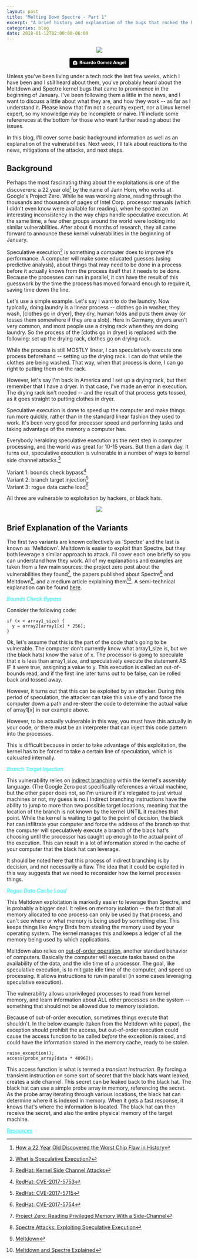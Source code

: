 ```yaml
---
layout: post
title: "Melting Down Spectre - Part 1"
excerpt: "A brief history and explanation of the bugs that rocked the kernel"
categories: blog
date: 2018-01-12T02:00:00-06:00
---
```


<center><figure>
<img src="/images/fire.jpg">
</figure>
<a style="background-color:black;color:white;text-decoration:none;padding:4px 6px;font-family:-apple-system, BlinkMacSystemFont, &quot;San Francisco&quot;, &quot;Helvetica Neue&quot;, Helvetica, Ubuntu, Roboto, Noto, &quot;Segoe UI&quot;, Arial, sans-serif;font-size:12px;font-weight:bold;line-height:1.2;display:inline-block;border-radius:3px;" href="https://unsplash.com/@ripato?utm_medium=referral&amp;utm_campaign=photographer-credit&amp;utm_content=creditBadge" target="_blank" rel="noopener noreferrer" title="Download free do whatever you want high-resolution photos from Ricardo Gomez Angel"><span style="display:inline-block;padding:2px 3px;"><svg xmlns="http://www.w3.org/2000/svg" style="height:12px;width:auto;position:relative;vertical-align:middle;top:-1px;fill:white;" viewBox="0 0 32 32"><title>unsplash-logo</title><path d="M20.8 18.1c0 2.7-2.2 4.8-4.8 4.8s-4.8-2.1-4.8-4.8c0-2.7 2.2-4.8 4.8-4.8 2.7.1 4.8 2.2 4.8 4.8zm11.2-7.4v14.9c0 2.3-1.9 4.3-4.3 4.3h-23.4c-2.4 0-4.3-1.9-4.3-4.3v-15c0-2.3 1.9-4.3 4.3-4.3h3.7l.8-2.3c.4-1.1 1.7-2 2.9-2h8.6c1.2 0 2.5.9 2.9 2l.8 2.4h3.7c2.4 0 4.3 1.9 4.3 4.3zm-8.6 7.5c0-4.1-3.3-7.5-7.5-7.5-4.1 0-7.5 3.4-7.5 7.5s3.3 7.5 7.5 7.5c4.2-.1 7.5-3.4 7.5-7.5z"></path></svg></span><span style="display:inline-block;padding:2px 3px;">Ricardo Gomez Angel</span></a>
</center>

Unless you've been living under a tech rock the last few weeks, which I have been and I _still_ heard about them, you've probably heard about the Meltdown and Spectre kernel bugs that came to prominence in the beginning of January.  I've been following them a little in the news, and I want to discuss a little about what they are, and how they work -- as far as I understand it.  Please know that I'm not a security expert, nor a Linux kernel expert, so my knowledge may be incomplete or naive.  I'll include some refereneces at the bottom for those who want further reading about the issues.

In this blog, I'll cover some basic background information as well as an explanation of the vulnerabilities.  Next week, I'll talk about reactions to the news, mitigations of the attacks, and next steps.

<h2>Background</h2>

Perhaps the most fascinating thing about the exploitations is one of the discoverers: a 22 year old[^1] by the name of Jann Horn, who works at Google's Project Zero.  While he was working alone, reading through the thousands and thousands of pages of Intel Corp. processor manuals (which I didn't even know were available for reading), when he spotted an interesting inconsistency in the way chips handle speculative execution.  At the same time, a few other groups around the world were looking into similar vulnerabilities.  After about 6 months of research, they all came forward to announce these kernel vulnerabilities in the beginning of January.

Speculative execution[^2] is something a computer does to improve it's performance.  A computer will make some educated guesses (using predictive analysis), about things that may need to be done in a process before it actually knows from the process itself that it needs to be done.  Because the processes can run in parallel, it can have the result of this guesswork by the time the process has moved forward enough to require it, saving time down the line.

Let's use a simple example.  Let's say I want to do the laundry.  Now typically, doing laundry is a linear process -- clothes go in washer, they wash, [clothes go in dryer], they dry, human folds and puts them away (or tosses them somewhere if they are a slob).  Here in Germany, dryers aren't very common, and most people use a drying rack when they are doing laundry.  So the process of the [cloths go in dryer] is replaced with the following: set up the drying rack, clothes go on drying rack.

While the process is still MOSTLY linear, I can speculatively execute one process beforehand -- setting up the drying rack.  I can do that while the clothes are being washed.  That way, when that process is done, I can go right to putting them on the rack.

However, let's say I'm back in America and I set up a drying rack, but then remember that I have a dryer.  In that case, I've made an error in execution.  The drying rack isn't needed -- and the result of that process gets tossed, as it goes straight to putting clothes in dryer.

Speculative execution is done to speed up the computer and make things run more quickly, rather than in the standard linear fashion they used to work.  It's been very good for processor speed and performing tasks and taking advantage of the memory a computer has.

Everybody heralding speculative execution as the next step in computer processing, and the world was great for 10-15 years.  But then a dark day.  It turns out, speculative execution is vulnerable in a number of ways to kernel side channel attacks.[^3]  

Variant 1: bounds check bypass[^4]<br>
Variant 2: branch target injection[^5]<br>
Variant 3: rogue data cache load[^6]<br>

All three are vulnerable to exploitation by hackers, or black hats.

<center><figure>
<img src="/images/black-hat.png">
</figure>
</center>

<h2>Brief Explanation of the Variants</h2>

The first two variants are known collectively as 'Spectre' and the last is known as 'Meltdown'.  Meltdown is easier to exploit than Spectre, but they both leverage a similar approach to attack.  I'll cover each one briefly so you can understand how they work.  All of my explanations and examples are taken from a few main sources: the project zero post about the vulnerabilities they found[^7], the papers published about Spectre[^8] and Meltdown[^9], and a medium article explaining them[^10].  A semi-technical explanation can be found <a href="https://medium.com/cloudflare-blog/an-explanation-of-the-meltdown-spectre-bugs-for-a-non-technical-audience-49aee7d22cc6">here</a>.

<font color="cyan"><i>Bounds Check Bypass</i></font>

Consider the following code: 

```
if (x < array1_size) {
  y = array2[array1[x] * 256];
}
```

Ok, let's assume that this is the part of the code that's going to be vulnerable.  The computer don't currently know what array1_size is, but we (the black hats) know the value of x.  The processor is going to speculate that x is less than array1_size, and speculatively execute the statement AS IF it were true, assigning a value to y.  This execution is called an out-of-bounds read, and if the first line later turns out to be false, can be rolled back and tossed away.

However, it turns out that this can be exploited by an attacker.  During this period of speculation, the attacker can take this value of y and force the computer down a path and re-steer the code to determine the actual value of array1[x] in our example above.

However, to be actually vulnerable in this way, you must have this actually in your code, or there must be an interpreter that can inject this code pattern into the processes.

This is difficult because in order to take advantage of this exploitation, the kernel has to be forced to take a certain line of speculation, which is calcuated internally.

<font color="cyan"><i>Branch Target Injection</i></font>

This vulnerability relies on <a href="https://en.wikipedia.org/wiki/Indirect_branch">indirect branching</a> within the kernel's assembly language.  (The Google Zero post specifically references a virtual machine, but the other paper does not, so I'm unsure if it's relegated to just virtual machines or not, my guess is no.)  Indirect branching instructions have the ability to jump to more than two possible target locations, meaning that the location of the branch is not known by the kernel UNTIL it reaches that point.  While the kernel is waiting to get to the point of decision, the black hat can infiltrate your computer and force the address of the branch so that the computer will speculatively execute a branch of the black hat's choosing until the processor has caught up enough to the actual point of the execution.  This can result in a lot of information stored in the cache of your computer that the black hat can leverage.

It should be noted here that this process of indirect branching is by decision, and not necessarily a flaw.  The idea that it could be exploited in this way suggests that we need to reconsider how the kernel processes things.

<font color="cyan"><i>Rogue Data Cache Load</i></font>

This Meltdown exploitation is markedly easier to leverage than Spectre, and is probably a bigger deal.  It relies on memory isolation -- the fact that all memory allocated to one process can only be used by that process, and can't see where or what memory is being used by something else.  This keeps things like Angry Birds from stealing the memory used by your operating system.  The kernel manages this and keeps a ledger of all the memory being used by which applications.

Meltdown also relies on <a href="https://en.wikipedia.org/wiki/Out-of-order_execution">out-of-order operation</a>, another standard behavior of computers.  Basically the computer will execute tasks based on the availability of the data, and the idle time of a processor.  The goal, like speculative execution, is to mitigate idle time of the computer, and speed up processing.  It allows instructions to run in parallel (in some cases leveraging speculative execution).

The vulnerability allows unprivileged processes to read from kernel memory, and learn information about ALL other processes on the system -- something that should not be allowed due to memory isolation.

Because of out-of-order execution, sometimes things execute that shouldn't.  In the below example (taken from the Meltdown white paper), the exception should prohibit the access, but out-of-order execution could cause the access function to be called _before_ the exception is raised, and could have the information stored in the memory cache, ready to be stolen.

```
raise_exception();
access(probe_array[data * 4096]);
```

This access function is what is termed a _transient instruction_.  By forcing a transient instruction on some sort of secret that the black hats want leaked, creates a side channel.  This secret can be leaked back to the black hat.  The black hat can use a simple probe array in memory, referencing the secret.  As the probe array iterating through various locations, the black hat can determine where it is indexed in memory.  When it gets a fast response, it knows that's where the information is located.  The black hat can then receive the secret, and also the entire physical memory of the target machine.


<font color="cyan"><u>Resources</u></font>
[^1]: <a href="https://www.bloomberg.com/news/articles/2018-01-17/how-a-22-year-old-discovered-the-worst-chip-flaws-in-history">How a 22 Year Old Discovered the Worst Chip Flaw in History</a>
[^2]:<a href="https://www.extremetech.com/computing/261792-what-is-speculative-execution">What is Speculative Execution?</a>
[^3]: <a href="https://access.redhat.com/security/vulnerabilities/speculativeexecution">RedHat: Kernel Side Channel Attacks</a>
[^4]: <a href="https://access.redhat.com/security/cve/cve-2017-5753">RedHat: CVE-2017-5753</a>
[^5]: <a href="https://access.redhat.com/security/cve/cve-2017-5715">RedHat: CVE-2017-5715</a>
[^6]: <a href="https://access.redhat.com/security/cve/cve-2017-5754">RedHat: CVE-2017-5754</a>
[^7]: <a href="https://googleprojectzero.blogspot.de/2018/01/reading-privileged-memory-with-side.html">Project Zero: Reading Privileged Memory With a Side-Channel</a>
[^8]: <a href="https://spectreattack.com/spectre.pdf">Spectre Attacks: Exploiting Speculative Execution</a>
[^9]: <a href="https://meltdownattack.com/meltdown.pdf">Meltdown</a>
[^10]: <a href="https://medium.com/@mattklein123/meltdown-spectre-explained-6bc8634cc0c2">Meltdown and Spectre Explained</a>
